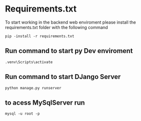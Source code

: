 # Requirements.txt
To start working in the backend web enviroment please install the requirements.txt folder with the following command
```
pip -install -r requirements.txt
```

## Run command to start py Dev enviroment 
```
.venv\Scripts\activate
```

## Run command to start DJango Server
```
python manage.py runserver
```

## to acess MySqlServer run 
```
mysql -u root -p
```
